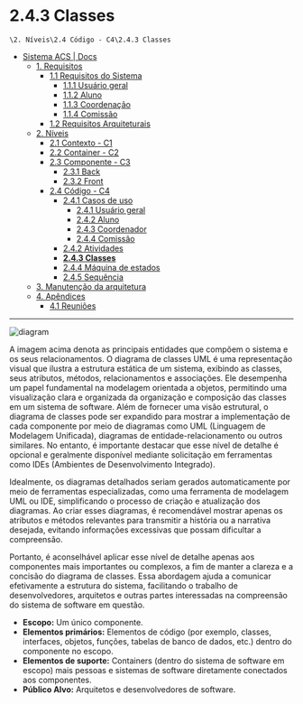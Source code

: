 # 2.4.3 Classes

`\2. Níveis\2.4 Código - C4\2.4.3 Classes`

* [Sistema ACS | Docs](../../../README.md)
  * [1. Requisitos](../../../1.%20Requisitos/README.md)
    * [1.1 Requisitos do Sistema](../../../1.%20Requisitos/1.1%20Requisitos%20do%20Sistema/README.md)
      * [1.1.1 Usuário geral](../../../1.%20Requisitos/1.1%20Requisitos%20do%20Sistema/1.1.1%20Usu%C3%A1rio%20geral/README.md)
      * [1.1.2 Aluno](../../../1.%20Requisitos/1.1%20Requisitos%20do%20Sistema/1.1.2%20Aluno/README.md)
      * [1.1.3 Coordenação](../../../1.%20Requisitos/1.1%20Requisitos%20do%20Sistema/1.1.3%20Coordena%C3%A7%C3%A3o/README.md)
      * [1.1.4 Comissão](../../../1.%20Requisitos/1.1%20Requisitos%20do%20Sistema/1.1.4%20Comiss%C3%A3o/README.md)
    * [1.2 Requisitos Arquiteturais](../../../1.%20Requisitos/1.2%20Requisitos%20Arquiteturais/README.md)
  * [2. Níveis](../../../2.%20N%C3%ADveis/README.md)
    * [2.1 Contexto - C1](../../../2.%20N%C3%ADveis/2.1%20Contexto%20-%20C1/README.md)
    * [2.2 Container - C2](../../../2.%20N%C3%ADveis/2.2%20Container%20-%20C2/README.md)
    * [2.3 Componente - C3](../../../2.%20N%C3%ADveis/2.3%20Componente%20-%20C3/README.md)
      * [2.3.1 Back](../../../2.%20N%C3%ADveis/2.3%20Componente%20-%20C3/2.3.1%20Back/README.md)
      * [2.3.2 Front](../../../2.%20N%C3%ADveis/2.3%20Componente%20-%20C3/2.3.2%20Front/README.md)
    * [2.4 Código - C4](../../../2.%20N%C3%ADveis/2.4%20C%C3%B3digo%20-%20C4/README.md)
      * [2.4.1 Casos de uso](../../../2.%20N%C3%ADveis/2.4%20C%C3%B3digo%20-%20C4/2.4.1%20Casos%20de%20uso/README.md)
        * [2.4.1 Usuário geral](../../../2.%20N%C3%ADveis/2.4%20C%C3%B3digo%20-%20C4/2.4.1%20Casos%20de%20uso/2.4.1%20Usu%C3%A1rio%20geral/README.md)
        * [2.4.2 Aluno](../../../2.%20N%C3%ADveis/2.4%20C%C3%B3digo%20-%20C4/2.4.1%20Casos%20de%20uso/2.4.2%20Aluno/README.md)
        * [2.4.3 Coordenador](../../../2.%20N%C3%ADveis/2.4%20C%C3%B3digo%20-%20C4/2.4.1%20Casos%20de%20uso/2.4.3%20Coordenador/README.md)
        * [2.4.4 Comissão](../../../2.%20N%C3%ADveis/2.4%20C%C3%B3digo%20-%20C4/2.4.1%20Casos%20de%20uso/2.4.4%20Comiss%C3%A3o/README.md)
      * [2.4.2 Atividades](../../../2.%20N%C3%ADveis/2.4%20C%C3%B3digo%20-%20C4/2.4.2%20Atividades/README.md)
      * [**2.4.3 Classes**](../../../2.%20N%C3%ADveis/2.4%20C%C3%B3digo%20-%20C4/2.4.3%20Classes/README.md)
      * [2.4.4 Máquina de estados](../../../2.%20N%C3%ADveis/2.4%20C%C3%B3digo%20-%20C4/2.4.4%20M%C3%A1quina%20de%20estados/README.md)
      * [2.4.5 Sequência](../../../2.%20N%C3%ADveis/2.4%20C%C3%B3digo%20-%20C4/2.4.5%20Sequ%C3%AAncia/README.md)
  * [3. Manutenção da arquitetura](../../../3.%20Manuten%C3%A7%C3%A3o%20da%20arquitetura/README.md)
  * [4. Apêndices](../../../4.%20Ap%C3%AAndices/README.md)
    * [4.1 Reuniões](../../../4.%20Ap%C3%AAndices/4.1%20Reuni%C3%B5es/README.md)

---

![diagram](https://www.plantuml.com/plantuml/svg/0/hLTHJzim47v7uZzOVTg6gBJN236gqasJs8J6s0lYuMfVmIEnYttfYXZ_VNRQ94xgjA6Z3yI-krpklZj_PyuiWQ4yInbFmLgqXmVC_OeD6v5SI042sStDRrX0CZN3V8v3u7OeT2QLrCFAvlQMFQzUzhzZAH9seTLT84Avr0cRkByJbMU1Gg3bHd9msYioil4Il_y6Ivb1mgIYbVpby22CSeo6vCozBdGPGMLHPt1yVCe67mODwuJnUcVVokSTKY2mxzvtEUu6DR3Q3Ij9ojCOTDjW5K0EqdCW38Jtse0DWEugm5h-KnEa6-8wz8HDdmXlRgDL-u6FkRG-kWs0GumAY3yEGlE4cMeJxzO-3clhX46vVgi0NGlK-sO3x1-bSrfjMqsL6xkrdRn-ToCfdM6pLLvHioA4ya14gwMRv79jSp1obwVIAc7vQcN_Fw2WEYwc9fGJ9T0WtuPcQR8RK8xpoD4pEKIaKv36H0cmA7X4SVqv8dJ4YjvD5rbseLxbtG_uFTmurDUR5kH1RRf1hursmnxbDeiPMZBOvgj74Y5RjzMa7r35YbZ5Cp9kjT0ZQwK20KtIMtsQW79RPn0Is5MXg-TXpt85c9LKiL6mJOReuMLbw0QZV_QTY6q__SViQyFoizKlkuVggsFREgxtmh_kzBYpxYvVMxHQ_DataEGlpAAHaFv2OwLMrr_F4vOsEx-3rCSwcwT8KNQPpoBIkVkG5dhZC62ACwrYP8GPo3GYjwZkOtJ7jP1tsgLIu1w_eopMsk8ceNMAe9enplmdBujdyqPvv6TbJku-8qbwYa_OMASfSdB0dNnYk2HKmh8l1XIXA4sVJfikBbtL_cWZ_Fljw8wAAgDHa65KB-s8Svqh-gxLP3cN1Wi_6uaq32yqV-Ys6piVgCZrWDtjTA9WcaRKBOQf6BlTucMtblrT6IOCrylTHxdjf9DUjapoXe-Ubujzid85BNUnwrNVrE8K5StFFtha6B-lkAFfEXyuCj-6vqZk0DgMyr1pydSuBBzpU73cQkZ-w_i7)

A imagem acima denota as principais entidades que compõem o sistema e os seus relacionamentos. O diagrama de classes UML é uma representação visual que ilustra a estrutura estática de um sistema, exibindo as classes, seus atributos, métodos, relacionamentos e associações. Ele desempenha um papel fundamental na modelagem orientada a objetos, permitindo uma visualização clara e organizada da organização e composição das classes em um sistema de software. Além de fornecer uma visão estrutural, o diagrama de classes pode ser expandido para mostrar a implementação de cada componente por meio de diagramas como UML (Linguagem de Modelagem Unificada), diagramas de entidade-relacionamento ou outros similares. No entanto, é importante destacar que esse nível de detalhe é opcional e geralmente disponível mediante solicitação em ferramentas como IDEs (Ambientes de Desenvolvimento Integrado).

Idealmente, os diagramas detalhados seriam gerados automaticamente por meio de ferramentas especializadas, como uma ferramenta de modelagem UML ou IDE, simplificando o processo de criação e atualização dos diagramas. Ao criar esses diagramas, é recomendável mostrar apenas os atributos e métodos relevantes para transmitir a história ou a narrativa desejada, evitando informações excessivas que possam dificultar a compreensão.

Portanto, é aconselhável aplicar esse nível de detalhe apenas aos componentes mais importantes ou complexos, a fim de manter a clareza e a concisão do diagrama de classes. Essa abordagem ajuda a comunicar efetivamente a estrutura do sistema, facilitando o trabalho de desenvolvedores, arquitetos e outras partes interessadas na compreensão do sistema de software em questão.

* **Escopo:** Um único componente.
* **Elementos primários:** Elementos de código (por exemplo, classes, interfaces, objetos, funções, tabelas de banco de dados, etc.) dentro do componente no escopo.
*  **Elementos de suporte:** Containers (dentro do sistema de software em escopo) mais pessoas e sistemas de software diretamente conectados aos componentes.
*  **Público Alvo:** Arquitetos e desenvolvedores de software.
